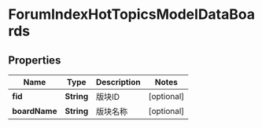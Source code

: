 
# ForumIndexHotTopicsModelDataBoards

## Properties
Name | Type | Description | Notes
------------ | ------------- | ------------- | -------------
**fid** | **String** | 版块ID |  [optional]
**boardName** | **String** | 版块名称 |  [optional]



